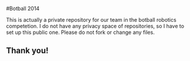 #Botball 2014

This is actually a private repository for our team in the botball robotics competetion. I do not have any privacy space of repositories, so I have to set up this public one. Please do not fork or change any files.


## Thank you!